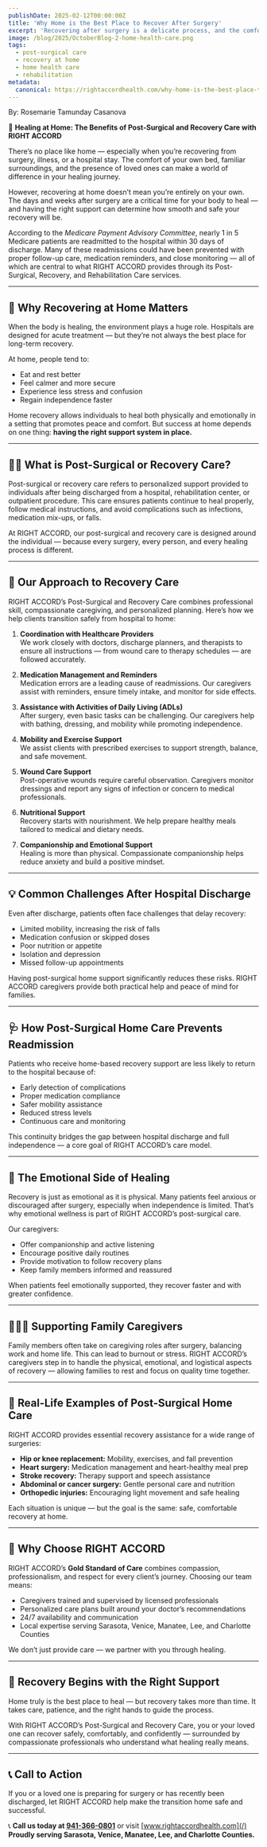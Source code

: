```yaml
---
publishDate: 2025-02-12T00:00:00Z
title: 'Why Home is the Best Place to Recover After Surgery'
excerpt: 'Recovering after surgery is a delicate process, and the comfort of home can make all the difference. Learn how RIGHT ACCORD’s Post-Surgical and Recovery Care helps patients heal safely, regain independence, and avoid hospital readmissions.'
image: /blog/2025/OctoberBlog-2-home-health-care.png
tags:
  - post-surgical care
  - recovery at home
  - home health care
  - rehabilitation
metadata:
  canonical: https://rightaccordhealth.com/why-home-is-the-best-place-to-recover-after-surgery
---
```


By: Rosemarie Tamunday Casanova

💖 **Healing at Home: The Benefits of Post-Surgical and Recovery Care with RIGHT ACCORD**

There’s no place like home — especially when you’re recovering from surgery, illness, or a hospital stay. The comfort of your own bed, familiar surroundings, and the presence of loved ones can make a world of difference in your healing journey.

However, recovering at home doesn’t mean you’re entirely on your own. The days and weeks after surgery are a critical time for your body to heal — and having the right support can determine how smooth and safe your recovery will be.

According to the *Medicare Payment Advisory Committee*, nearly 1 in 5 Medicare patients are readmitted to the hospital within 30 days of discharge. Many of these readmissions could have been prevented with proper follow-up care, medication reminders, and close monitoring — all of which are central to what RIGHT ACCORD provides through its Post-Surgical, Recovery, and Rehabilitation Care services.

---

## 🏡 Why Recovering at Home Matters

When the body is healing, the environment plays a huge role. Hospitals are designed for acute treatment — but they’re not always the best place for long-term recovery.

At home, people tend to:
- Eat and rest better  
- Feel calmer and more secure  
- Experience less stress and confusion  
- Regain independence faster  

Home recovery allows individuals to heal both physically and emotionally in a setting that promotes peace and comfort. But success at home depends on one thing: **having the right support system in place.**

---

## 👩‍⚕️ What is Post-Surgical or Recovery Care?

Post-surgical or recovery care refers to personalized support provided to individuals after being discharged from a hospital, rehabilitation center, or outpatient procedure. This care ensures patients continue to heal properly, follow medical instructions, and avoid complications such as infections, medication mix-ups, or falls.

At RIGHT ACCORD, our post-surgical and recovery care is designed around the individual — because every surgery, every person, and every healing process is different.

---

## 🌿 Our Approach to Recovery Care

RIGHT ACCORD’s Post-Surgical and Recovery Care combines professional skill, compassionate caregiving, and personalized planning. Here’s how we help clients transition safely from hospital to home:

1. **Coordination with Healthcare Providers**  
   We work closely with doctors, discharge planners, and therapists to ensure all instructions — from wound care to therapy schedules — are followed accurately.

2. **Medication Management and Reminders**  
   Medication errors are a leading cause of readmissions. Our caregivers assist with reminders, ensure timely intake, and monitor for side effects.

3. **Assistance with Activities of Daily Living (ADLs)**  
   After surgery, even basic tasks can be challenging. Our caregivers help with bathing, dressing, and mobility while promoting independence.

4. **Mobility and Exercise Support**  
   We assist clients with prescribed exercises to support strength, balance, and safe movement.

5. **Wound Care Support**  
   Post-operative wounds require careful observation. Caregivers monitor dressings and report any signs of infection or concern to medical professionals.

6. **Nutritional Support**  
   Recovery starts with nourishment. We help prepare healthy meals tailored to medical and dietary needs.

7. **Companionship and Emotional Support**  
   Healing is more than physical. Compassionate companionship helps reduce anxiety and build a positive mindset.

---

## 💡 Common Challenges After Hospital Discharge

Even after discharge, patients often face challenges that delay recovery:
- Limited mobility, increasing the risk of falls  
- Medication confusion or skipped doses  
- Poor nutrition or appetite  
- Isolation and depression  
- Missed follow-up appointments  

Having post-surgical home support significantly reduces these risks. RIGHT ACCORD caregivers provide both practical help and peace of mind for families.

---

## 🩺 How Post-Surgical Home Care Prevents Readmission

Patients who receive home-based recovery support are less likely to return to the hospital because of:
- Early detection of complications  
- Proper medication compliance  
- Safer mobility assistance  
- Reduced stress levels  
- Continuous care and monitoring  

This continuity bridges the gap between hospital discharge and full independence — a core goal of RIGHT ACCORD’s care model.

---

## 🧠 The Emotional Side of Healing

Recovery is just as emotional as it is physical. Many patients feel anxious or discouraged after surgery, especially when independence is limited. That’s why emotional wellness is part of RIGHT ACCORD’s post-surgical care.

Our caregivers:
- Offer companionship and active listening  
- Encourage positive daily routines  
- Provide motivation to follow recovery plans  
- Keep family members informed and reassured  

When patients feel emotionally supported, they recover faster and with greater confidence.

---

## 👨‍👩‍👧 Supporting Family Caregivers

Family members often take on caregiving roles after surgery, balancing work and home life. This can lead to burnout or stress. RIGHT ACCORD’s caregivers step in to handle the physical, emotional, and logistical aspects of recovery — allowing families to rest and focus on quality time together.

---

## 🌸 Real-Life Examples of Post-Surgical Home Care

RIGHT ACCORD provides essential recovery assistance for a wide range of surgeries:
- **Hip or knee replacement:** Mobility, exercises, and fall prevention  
- **Heart surgery:** Medication management and heart-healthy meal prep  
- **Stroke recovery:** Therapy support and speech assistance  
- **Abdominal or cancer surgery:** Gentle personal care and nutrition  
- **Orthopedic injuries:** Encouraging light movement and safe healing  

Each situation is unique — but the goal is the same: safe, comfortable recovery at home.

---

## 🌿 Why Choose RIGHT ACCORD

RIGHT ACCORD’s **Gold Standard of Care** combines compassion, professionalism, and respect for every client’s journey. Choosing our team means:
- Caregivers trained and supervised by licensed professionals  
- Personalized care plans built around your doctor’s recommendations  
- 24/7 availability and communication  
- Local expertise serving Sarasota, Venice, Manatee, Lee, and Charlotte Counties  

We don’t just provide care — we partner with you through healing.

---

## 🌺 Recovery Begins with the Right Support

Home truly is the best place to heal — but recovery takes more than time. It takes care, patience, and the right hands to guide the process.

With RIGHT ACCORD’s Post-Surgical and Recovery Care, you or your loved one can recover safely, comfortably, and confidently — surrounded by compassionate professionals who understand what healing really means.

---

## 📞 Call to Action

If you or a loved one is preparing for surgery or has recently been discharged, let RIGHT ACCORD help make the transition home safe and successful.  

📞 **Call us today at [941-366-0801](tel:941-366-0801)** or visit [www.rightaccordhealth.com](/)  
**Proudly serving Sarasota, Venice, Manatee, Lee, and Charlotte Counties.**
